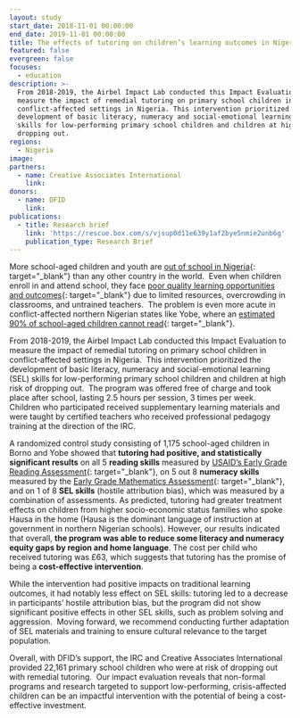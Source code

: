 ```yaml
---
layout: study
start_date: 2018-11-01 00:00:00
end_date: 2019-11-01 00:00:00
title: The effects of tutoring on children’s learning outcomes in Nigeria
featured: false
evergreen: false
focuses:
  - education
description: >-
  From 2018-2019, the Airbel Impact Lab conducted this Impact Evaluation to
  measure the impact of remedial tutoring on primary school children in
  conflict-affected settings in Nigeria. This intervention prioritized the
  development of basic literacy, numeracy and social-emotional learning (SEL)
  skills for low-performing primary school children and children at high risk of
  dropping out.
regions:
  - Nigeria
image:
partners:
  - name: Creative Associates International
    link:
donors:
  - name: DFID
    link:
publications:
  - title: Research brief
    link: 'https://rescue.box.com/s/vjsup0d11e639y1af2bye5nmie2unb6g'
    publication_type: Research Brief
---
```


More school-aged children and youth are [out of school in Nigeria](https://www.unicef.org/nigeria/education){: target="_blank"} than any other country in the world.&nbsp; Even when children enroll in and attend school, they face [poor quality learning opportunities and outcomes](https://www.ajol.info/index.php/jorind/article/view/104174){: target="_blank"} due to limited resources, overcrowding in classrooms, and untrained teachers.&nbsp; The problem is even more acute in conflict-affected northern Nigerian states like Yobe, where an [estimated 90% of school-aged children cannot read](https://www.globalreadingnetwork.net/resources/status-early-grade-reading-sub-saharan-africa){: target="_blank"}.

From 2018-2019, the Airbel Impact Lab conducted this Impact Evaluation to measure the impact of remedial tutoring on primary school children in conflict-affected settings in Nigeria.&nbsp; This intervention prioritized the development of basic literacy, numeracy and social-emotional learning (SEL) skills for low-performing primary school children and children at high risk of dropping out.&nbsp; The program was offered free of charge and took place after school, lasting 2.5 hours per session, 3 times per week.&nbsp; Children who participated received supplementary learning materials and were taught by certified teachers who received professional pedagogy training at the direction of the IRC. &nbsp;

A randomized control study consisting of 1,175 school-aged children in Borno and Yobe showed that **tutoring had positive, and statistically significant results** on all 5 **reading skills** measured by [USAID’s Early Grade Reading Assessment](https://earlygradereadingbarometer.org/pages/about_egra){: target="_blank"}, on 5 out 8 **numeracy skills** measured by the [Early Grade Mathematics Assessment](https://www.globalreadingnetwork.net/resources/early-grade-mathematics-assessment-egma-toolkit){: target="_blank"}, and on 1 of 8 **SEL skills** (hostile attribution bias), which was measured by a combination of assessments. As predicted, tutoring had greater treatment effects on children from higher socio-economic status families who spoke Hausa in the home (Hausa is the dominant language of instruction at government in northern Nigerian schools). However, our results indicated that overall, **the program was able to reduce some literacy and numeracy equity gaps by region and home language**. The cost per child who received tutoring was &pound;63, which suggests that tutoring has the promise of being a **cost-effective intervention**.

While the intervention had positive impacts on traditional learning outcomes, it had notably less effect on SEL skills: tutoring led to a decrease in participants’ hostile attribution bias, but the program did not show significant positive effects in other SEL skills, such as problem solving and aggression.&nbsp; Moving forward, we recommend conducting further adaptation of SEL materials and training to ensure cultural relevance to the target population.

Overall, with DFID’s support, the IRC and Creative Associates International provided 22,161 primary school children who were at risk of dropping out with remedial tutoring.&nbsp; Our impact evaluation reveals that non-formal programs and research targeted to support low-performing, crisis-affected children can be an impactful intervention with the potential of being a cost-effective investment.